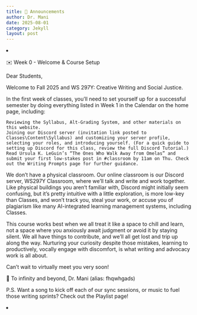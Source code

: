 ```yaml
---
title: 📢 Announcements
author: Dr. Mani
date: 2025-08-01
category: Jekyll
layout: post
---
```


<li class="divider"></li>

✉️ Week 0 - Welcome & Course Setup

Dear Students,

Welcome to Fall 2025 and WS 297Y: Creative Writing and Social Justice.

In the first week of classes, you’ll need to set yourself up for a successful semester by doing everything listed in Week 1 in the Calendar on the home page, including:

    Reviewing the Syllabus, Alt-Grading System, and other materials on this website.
    Joining our Discord server (invitation link posted to Classes\Content\Syllabus) and customizing your server profile, selecting your roles, and introducing yourself. (For a quick guide to setting up Discord for this class, review the full Discord Tutorial.)
    Read Ursula K. LeGuin’s “The Ones Who Walk Away from Omelas” and submit your first low-stakes post in #classroom by 11am on Thu. Check out the Writing Prompts page for further guidance.

We don’t have a physical classroom. Our online classroom is our Discord server, WS297Y Classroom, where we’ll talk and write and work together. Like physical buildings you aren’t familiar with, Discord might initially seem confusing, but it’s pretty intuitive with a little exploration, is more low-key than Classes, and won’t track you, steal your work, or accuse you of plagiarism like many AI-integrated learning management systems, including Classes.

This course works best when we all treat it like a space to chill and learn, not a space where you anxiously await judgment or avoid it by staying silent. We all have things to contribute, and we’ll all get lost and trip up along the way. Nurturing your curiosity despite those mistakes, learning to productively, vocally engage with discomfort, is what writing and advocacy work is all about.

Can’t wait to virtually meet you very soon!

🚀 To infinity and beyond, Dr. Mani (alias: fhqwhgads)

P.S. Want a song to kick off each of our sync sessions, or music to fuel those writing sprints? Check out the Playlist page!

<li class="divider"></li>